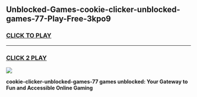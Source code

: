
## Unblocked-Games-cookie-clicker-unblocked-games-77-Play-Free-3kpo9
<h3>
<a href="https://premium76.site?title=cookie-clicker-unblocked-games-77&ref=17A">CLICK TO PLAY</a></h3>
<hr>

<h3>
<a href="https://premium76.site?title=cookie-clicker-unblocked-games-77&ref=17A">CLICK 2 PLAY</a>
  
</h3>

<a href="https://premium76.site?title=cookie-clicker-unblocked-games-77&ref=17A"><img src="https://clearcache.store/games.png"></a>


**cookie-clicker-unblocked-games-77 games unblocked: Your Gateway to Fun and Accessible Online Gaming**
